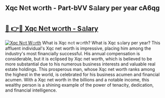 ## Xqc N𝚎t w𝚘rth - Part-bVV S𝚊lary per year cA6qg

# <h2><a href="http://gc4ocp.nevu.top/?p=Xqc">🔗 👉🔴 Xqc N𝚎t w𝚘rth - S𝚊lary</a></h2>

[![Xqc N𝚎t W𝚘rth](https://i.imgur.com/Oavwk0R.jpeg)](http://gc4ocp.nevu.top/?p=Xqc)
What is Xqc n𝚎t w𝚘rth? What is Xqc s𝚊lary per year?
This affluent individual's Xqc net worth is impressive, placing him among the industry's most financially successful. His annual compensation is considerable, but it is eclipsed by Xqc net worth, which is believed to be more substantial due to his numerous business interests and valuable real estate holdings. This prosperous man, whose Xqc net worth ranks among the highest in the world, is celebrated for his business acumen and financial acumen. With a Xqc net worth in the billions and a notable income, this wealthy person is a shining example of the power of tenacity, dedication, and financial intelligence.
